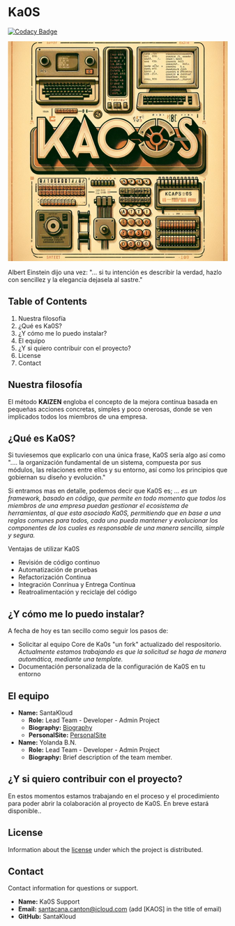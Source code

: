# Ka0S

[![Codacy Badge](https://app.codacy.com/project/badge/Grade/203720c203a84af7a9d888680a047df4)](https://app.codacy.com/gh/SantaKa0S/kaos/dashboard?utm_source=gh&utm_medium=referral&utm_content=&utm_campaign=Badge_grade)

<p align="center">
  <img src="core/imgs/kaos.png" alt="All is Code">
</p>

Albert Einstein dijo una vez: "... si tu intención es describir la verdad, hazlo con sencillez y la elegancia dejasela al sastre."

## Table of Contents

1. Nuestra filosofía
2. ¿Qué es Ka0S?
3. ¿Y cómo me lo puedo instalar?
4. El equipo
5. ¿Y si quiero contribuir con el proyecto?
6. License
7. Contact

## Nuestra filosofía

El método **KAIZEN** engloba el concepto de la mejora contínua basada en pequeñas acciones concretas, simples y poco onerosas, donde se ven implicados todos los miembros de una empresa.

## ¿Qué es Ka0S?

Si tuviesemos que explicarlo con una única frase, Ka0S sería algo así como ".... la organización fundamental de un sistema, compuesta por sus módulos, las relaciones entre ellos y su entorno, así como los principios que gobiernan su diseño y evolución."

Si entramos mas en detalle, podemos decir que Ka0S es; *... es un framework, basado en código, que permite en todo momento que todos los miembros de una empresa puedan gestionar el ecosistema de herramientas, al que esta asociado Ka0S, permitiendo que en base a una reglas comunes para todos, cada uno pueda mantener y evolucionar los componentes de los cuales es responsable de una manera sencilla, simple y segura.*

Ventajas de utilizar Ka0S

- Revisión de código continuo
- Automatización de pruebas
- Refactorización Continua
- Integración Conrínua y Entrega Contínua
- Reatroalimentación y reciclaje del código

## ¿Y cómo me lo puedo instalar?

A fecha de hoy es tan secillo como seguir los pasos de:

- Solicitar al equipo Core de Ka0s "un fork" actualizado del respositorio. *Actualmente estamos trabajando es que la solicitud se haga de manera automática, mediante una template.*
- Documentación personalizada de la configuración de Ka0S en tu entorno

## El equipo

- **Name:** SantaKloud
  - **Role:** Lead Team - Developer - Admin Project
  - **Biography:** [Biography](https://www.linkedin.com/in/alejandrosantacanacanton/)
  - **PersonalSite:** [PersonalSite](https://santakloud.github.io/)
- **Name:** Yolanda B.N.
  - **Role:** Lead Team - Developer - Admin Project
  - **Biography:** Brief description of the team member.

## ¿Y si quiero contribuir con el proyecto?

En estos momentos estamos trabajando en el proceso y el procedimiento para poder abrir la colaboración al proyecto de Ka0S. En breve estará disponible..

## License

Information about the [license](./LICENSE) under which the project is distributed.

## Contact

Contact information for questions or support.

- **Name:** Ka0S Support
- **Email:** santacana.canton@icloud.com (add [KAOS] in the title of email)
- **GitHub:** SantaKloud
